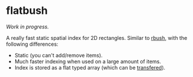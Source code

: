 # flatbush

_Work in progress._

A really fast static spatial index for 2D rectangles. Similar to [rbush](https://github.com/mourner/rbush), with the following differences:

- Static (you can't add/remove items).
- Much faster indexing when used on a large amount of items.
- Index is stored as a flat typed array (which can be [transfered](https://developer.mozilla.org/en-US/docs/Web/API/Transferable)).

